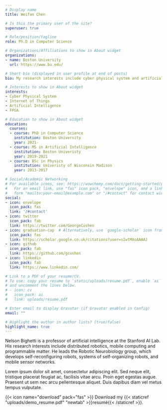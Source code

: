 ```yaml
---
# Display name
title: Weifan Chen 

# Is this the primary user of the site?
superuser: true

# Role/position/tagline
role: Ph.D in Computer Science

# Organizations/Affiliations to show in About widget
organizations:
- name: Boston University
  url: https://www.bu.edu/

# Short bio (displayed in user profile at end of posts)
bio: My research interests include cyber physical system and artificial intelligence.

# Interests to show in About widget
interests:
- Cyber Physical System
- Internet of Things
- Artificial Intelligence
- FPGA

# Education to show in About widget
education:
  courses:
  - course: PhD in Computer Science
    institution: Boston University
    year: 2021-
  - course: MS in Artificial Intelligence
    institution: Boston Univeristy
    year: 2019-2021
  - course: BSc in Physics
    institution: Univeristy of Wisconsin Madison
    year: 2013-2017

# Social/Academic Networking
# For available icons, see: https://wowchemy.com/docs/getting-started/page-builder/#icons
#   For an email link, use "fas" icon pack, "envelope" icon, and a link in the
#   form "mailto:your-email@example.com" or "/#contact" for contact widget.
social:
- icon: envelope
  icon_pack: fas
  link: '/#contact'
- icon: twitter
  icon_pack: fab
  link: https://twitter.com/GeorgeCushen
- icon: graduation-cap  # Alternatively, use `google-scholar` icon from `ai` icon pack
  icon_pack: fas
  link: https://scholar.google.co.uk/citations?user=sIwtMXoAAAAJ
- icon: github
  icon_pack: fab
  link: https://github.com/gcushen
- icon: linkedin
  icon_pack: fab
  link: https://www.linkedin.com/

# Link to a PDF of your resume/CV.
# To use: copy your resume to `static/uploads/resume.pdf`, enable `ai` icons in `params.toml`, 
# and uncomment the lines below.
# - icon: cv
#   icon_pack: ai
#   link: uploads/resume.pdf

# Enter email to display Gravatar (if Gravatar enabled in Config)
email: ""

# Highlight the author in author lists? (true/false)
highlight_name: true
---
```


Nelson Bighetti is a professor of artificial intelligence at the Stanford AI Lab. His research interests include distributed robotics, mobile computing and programmable matter. He leads the Robotic Neurobiology group, which develops self-reconfiguring robots, systems of self-organizing robots, and mobile sensor networks.

Lorem ipsum dolor sit amet, consectetur adipiscing elit. Sed neque elit, tristique placerat feugiat ac, facilisis vitae arcu. Proin eget egestas augue. Praesent ut sem nec arcu pellentesque aliquet. Duis dapibus diam vel metus tempus vulputate.

{{< icon name="download" pack="fas" >}} Download my {{< staticref "uploads/demo_resume.pdf" "newtab" >}}resumé{{< /staticref >}}.
